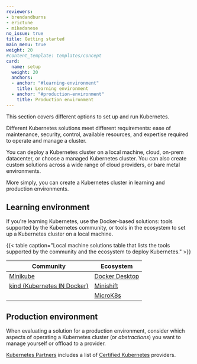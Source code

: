 ```yaml
---
reviewers:
- brendandburns
- erictune
- mikedanese
no_issue: true
title: Getting started
main_menu: true
weight: 20
#content_template: templates/concept
card:
  name: setup
  weight: 20
  anchors:
  - anchor: "#learning-environment"
    title: Learning environment
  - anchor: "#production-environment"
    title: Production environment  
---
```


<!-- overview -->

This section covers different options to set up and run Kubernetes.

Different Kubernetes solutions meet different requirements: ease of maintenance, security, control, available resources, and expertise required to operate and manage a cluster.

You can deploy a Kubernetes cluster on a local machine, cloud, on-prem datacenter, or choose a managed Kubernetes cluster. You can also create custom solutions across a wide range of cloud providers, or bare metal environments.

More simply, you can create a Kubernetes cluster in learning and production environments.



<!-- body -->

## Learning environment

If you're learning Kubernetes, use the Docker-based solutions: tools supported by the Kubernetes community, or tools in the ecosystem to set up a Kubernetes cluster on a local machine.

{{< table caption="Local machine solutions table that lists the tools supported by the community and the ecosystem to deploy Kubernetes." >}}

|Community           |Ecosystem     |
| ------------       | --------     |
| [Minikube](/docs/setup/learning-environment/minikube/) | [Docker Desktop](https://www.docker.com/products/docker-desktop)|
| [kind (Kubernetes IN Docker)](/docs/setup/learning-environment/kind/) | [Minishift](https://docs.okd.io/latest/minishift/)|
|                     | [MicroK8s](https://microk8s.io/)|


## Production environment

When evaluating a solution for a production environment, consider which aspects of operating a Kubernetes cluster (or _abstractions_) you want to manage yourself or offload to a provider.

[Kubernetes Partners](https://kubernetes.io/partners/#conformance) includes a list of [Certified Kubernetes](https://github.com/cncf/k8s-conformance/#certified-kubernetes) providers.



